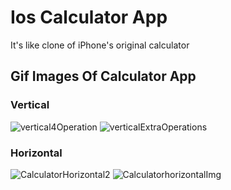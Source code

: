 # **Ios Calculator App**
It's like clone of iPhone's original calculator
## **Gif Images Of Calculator App**
### Vertical
![vertical4Operation](https://user-images.githubusercontent.com/34661162/157936920-bd743519-9eeb-48c8-8a1c-c2e24af45b9a.gif)
![verticalExtraOperations](https://user-images.githubusercontent.com/34661162/157936939-e31a4454-8881-4fa5-aab6-a5e1453bd1ff.gif)

### Horizontal
![CalculatorHorizontal2](https://user-images.githubusercontent.com/34661162/157936949-ee15479b-a7a4-46ef-a77d-4776cfbb1c78.gif)
![CalculatorhorizontalImg](https://user-images.githubusercontent.com/34661162/157936956-6a8f7257-d8c3-4eba-9cbb-32e3207b123c.gif)
